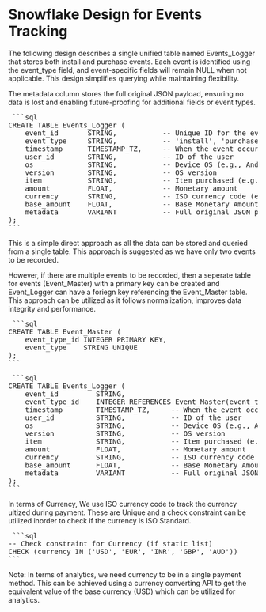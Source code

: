 # Snowflake Design for Events Tracking

The following design describes a single unified table named Events_Logger that stores both install and purchase events. Each event is identified using the event_type field, and event-specific fields will remain NULL when not applicable. This design simplifies querying while maintaining flexibility.

The metadata column stores the full original JSON payload, ensuring no data is lost and enabling future-proofing for additional fields or event types.

<pre> ```sql
CREATE TABLE Events_Logger (
    event_id       STRING,           -- Unique ID for the event
    event_type     STRING,           -- 'install', 'purchase', etc.
    timestamp      TIMESTAMP_TZ,     -- When the event occurred
    user_id        STRING,           -- ID of the user
    os             STRING,           -- Device OS (e.g., Android, iOS)
    version        STRING,           -- OS version
    item           STRING,           -- Item purchased (e.g., 'coins')
    amount         FLOAT,            -- Monetary amount
    currency       STRING,           -- ISO currency code (e.g., 'USD', 'EUR')
    base_amount    FLOAT,            -- Base Monetary Amount (USD Conversion from other Currency) -- Helps in terms of analytics.
    metadata       VARIANT           -- Full original JSON payload
);
``` </pre>

This is a simple direct approach as all the data can be stored and queried from a single table. This approach is suggested as we have only two events to be recorded. 

However, if there are multiple events to be recorded, then a seperate table for events (Event_Master) with a primary key can be created and Event_Logger can have a foriegn key referencing the Event_Master table. This approach can be utilized as it follows normalization, improves data integrity and performance.

<pre> ```sql
CREATE TABLE Event_Master (
    event_type_id INTEGER PRIMARY KEY,
    event_type    STRING UNIQUE
);
``` </pre>

<pre> ```sql
CREATE TABLE Events_Logger (
    event_id         STRING,
    event_type_id    INTEGER REFERENCES Event_Master(event_type_id),
    timestamp        TIMESTAMP_TZ,     -- When the event occurred
    user_id          STRING,           -- ID of the user
    os               STRING,           -- Device OS (e.g., Android, iOS)
    version          STRING,           -- OS version
    item             STRING,           -- Item purchased (e.g., 'coins')
    amount           FLOAT,            -- Monetary amount
    currency         STRING,           -- ISO currency code (e.g., 'USD', 'EUR')
    base_amount      FLOAT,            -- Base Monetary Amount (USD Conversion from other Currency) -- Helps in terms of analytics.
    metadata         VARIANT           -- Full original JSON payload
);
``` </pre>

In terms of Currency, We use ISO currency code to track the currency ultized during payment. These are Unique and a check constraint can be utilized inorder to check if the currency is ISO Standard.

<pre> ```sql
-- Check constraint for Currency (if static list)
CHECK (currency IN ('USD', 'EUR', 'INR', 'GBP', 'AUD'))
``` </pre>

Note: In terms of analytics, we need currency to be in a single payment method. This can be achieved using a currency converting API to get the equivalent value of the base currency (USD) which can be utilized for analytics.